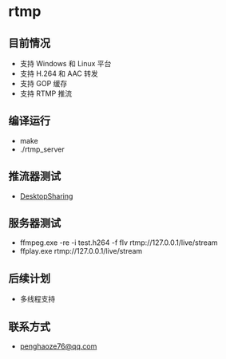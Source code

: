 ﻿# rtmp

目前情况
-
* 支持 Windows 和 Linux 平台
* 支持 H.264 和 AAC 转发
* 支持 GOP 缓存
* 支持 RTMP 推流

编译运行
-
* make
* ./rtmp_server

推流器测试
-
* [DesktopSharing](https://github.com/PHZ76/DesktopSharing)

服务器测试
-
* ffmpeg.exe -re -i test.h264 -f flv rtmp://127.0.0.1/live/stream
* ffplay.exe rtmp://127.0.0.1/live/stream

后续计划
-
* 多线程支持

联系方式
-
* penghaoze76@qq.com